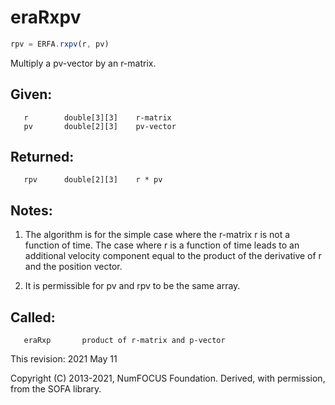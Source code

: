 # eraRxpv

```js
rpv = ERFA.rxpv(r, pv)
```

Multiply a pv-vector by an r-matrix.

## Given:
```
   r        double[3][3]    r-matrix
   pv       double[2][3]    pv-vector
```

## Returned:
```
   rpv      double[2][3]    r * pv
```

## Notes:

1) The algorithm is for the simple case where the r-matrix r is not
   a function of time.  The case where r is a function of time leads
   to an additional velocity component equal to the product of the
   derivative of r and the position vector.

2) It is permissible for pv and rpv to be the same array.

## Called:
```
   eraRxp       product of r-matrix and p-vector
```

This revision:  2021 May 11

Copyright (C) 2013-2021, NumFOCUS Foundation.
Derived, with permission, from the SOFA library.
